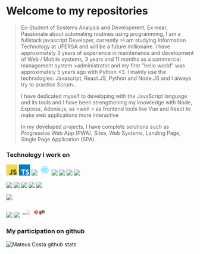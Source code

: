 # Welcome to my repositories


>Ex-Student of Systems Analysis and Development, Ex-near, Passionate about automating routines using programming, I am a fullstack javascript Developer, currently >I am studying Information Technology at UFERSA and will be a future millionaire.
>I have approximately 3 years of experience in maintenance and development of Web / Mobile systems, 3 years and 11 months as a commercial management system >administrator and my first "hello world" was approximately 5 years ago with Python <3.
>I mainly use the technologies: Javascript, React.JS, Python and Node.JS and I always try to practice Scrum.. 
>
> I have dedicated myself to developing with the JavaScript language and its tools and I have been strengthening my knowledge with Node, Express, Adonis.js, as >well > as frontend tools like Vue and React to make web applications more interactive
> 
> In my developed projects, I have complete solutions such as Progressive Web App (PWA), Sites, Web Systems, Landing Page, Single Page Application (SPA).

### Technology I work on
<code><img height="30" src="https://raw.githubusercontent.com/github/explore/80688e429a7d4ef2fca1e82350fe8e3517d3494d/topics/javascript/javascript.png"></code>
<code><img height="30" src="https://raw.githubusercontent.com/github/explore/80688e429a7d4ef2fca1e82350fe8e3517d3494d/topics/typescript/typescript.png"></code>
<code><img height="30" src="https://www.styled-components.com/atom.png"></code>
<code><img height="30" src="https://raw.githubusercontent.com/github/explore/80688e429a7d4ef2fca1e82350fe8e3517d3494d/topics/react/react.png"></code>
<code><img height="30" src="https://img2.gratispng.com/20180828/yge/kisspng-1st-century-logo-brand-electric-motor-duoweb-5b85a160141ef6.2288466515354842560824.jpg"></code>
<code><img height="30" src="https://www.excelsiortechnologies.com/img/about/node-js.png"></code>
<code><img height="30" src="https://i7.pngguru.com/preview/247/558/407/node-js-javascript-express-js-npm-react-github.jpg"></code>
<code><img height="30" src="https://miro.medium.com/max/400/0*KhW-3AFJ4qYeURtJ.jpg"></code>

<code><img height="30" src="https://vignette.wikia.nocookie.net/lpunb/images/b/b1/Logo_Python.png/revision/latest/scale-to-width-down/340?cb=20130301171443"></code>
<code><img height="30" src="https://binlivm470.files.wordpress.com/2017/02/scrapy.png"></code>
<code><img height="30" src="https://static.wixstatic.com/media/e2c911_c305570da8764943bd74fbdc3b08b574~mv2.png/v1/fill/w_400,h_398,al_c,lg_1,q_85/numpy.webp"></code>
<code><img height="30" src="https://lh3.googleusercontent.com/proxy/SES1UVgVDibkkgAj9qkhBe_kj8mGDz6VHBMv_FA_35lZV4CsJfxG3AsA-PSFX0nLNHDrtuCdm8zS5l9Q669O7Oulzvikg1Rdkb4Aokg76-cf1_NAv_Yl_YJDcqYrHjzBA5VG6hk"></code>
<code><img height="30" src="https://www.clipartmax.com/png/small/250-2501985_siks-cbs-datacamp-spark-tutorial-notebook-jupyter-notebook-icon.png"></code>

<code><img height="30" src="https://peritoemphp.com/wp-content/uploads/2019/02/letter_c_PNG22.png"></code>

<code><img height="30" src="https://www.limasoftware.com.br/img/postgres.jpg"></code>
<code><img height="30" src="https://res.cloudinary.com/practicaldev/image/fetch/s--a67KYY-A--/c_fill,f_auto,fl_progressive,h_320,q_auto,w_320/https://dev-to-uploads.s3.amazonaws.com/uploads/user/profile_image/56177/3a0504e3-1139-4110-b903-08949636010a.jpg"></code>
<code><img height="30" src="https://raw.githubusercontent.com/github/explore/80688e429a7d4ef2fca1e82350fe8e3517d3494d/topics/mysql/mysql.png"></code>
<code><img height="30" src="https://raw.githubusercontent.com/github/explore/80688e429a7d4ef2fca1e82350fe8e3517d3494d/topics/git/git.png"></code>


### My participation on github
![Mateus Costa github stats](https://github-readme-stats.vercel.app/api?username=mateustech)
